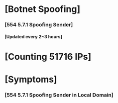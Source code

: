 # [Botnet Spoofing]
### [554 5.7.1 Spoofing Sender]
#### [Updated every 2~3 hours]

# [Counting 51716 IPs]

# [Symptoms] 
###   [554 5.7.1 Spoofing Sender in Local Domain]
